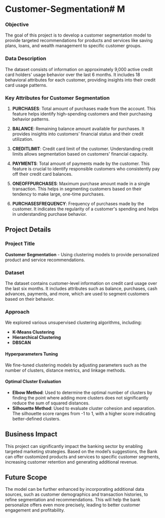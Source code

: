 # Customer-Segmentation# M
### Objective
The goal of this project is to develop a customer segmentation model to provide targeted recommendations for products and services like saving plans, loans, and wealth management to specific customer groups.

### Data Description
The dataset consists of information on approximately 9,000 active credit card holders' usage behavior over the last 6 months. It includes 18 behavioral attributes for each customer, providing insights into their credit card usage patterns.

### Key Attributes for Customer Segmentation

1. **PURCHASES**: Total amount of purchases made from the account. This feature helps identify high-spending customers and their purchasing behavior patterns.

2. **BALANCE**: Remaining balance amount available for purchases. It provides insights into customers’ financial status and their credit utilization.

3. **CREDITLIMIT**: Credit card limit of the customer. Understanding credit limits allows segmentation based on customers' financial capacity.

4. **PAYMENTS**: Total amount of payments made by the customer. This feature is crucial to identify responsible customers who consistently pay off their credit card balances.

5. **ONEOFFPURCHASES**: Maximum purchase amount made in a single transaction. This helps in segmenting customers based on their tendency to make large, one-time purchases.

6. **PURCHASESFREQUENCY**: Frequency of purchases made by the customer. It indicates the regularity of a customer's spending and helps in understanding purchase behavior.

## Project Details
### Project Title
**Customer Segmentation** - Using clustering models to provide personalized product and service recommendations.

### Dataset
The dataset contains customer-level information on credit card usage over the last six months. It includes attributes such as balance, purchases, cash advances, payments, and more, which are used to segment customers based on their behavior.

### Approach
We explored various unsupervised clustering algorithms, including:

- **K-Means Clustering**
- **Hierarchical Clustering**
- **DBSCAN**

#### Hyperparameters Tuning
We fine-tuned clustering models by adjusting parameters such as the number of clusters, distance metrics, and linkage methods.

#### Optimal Cluster Evaluation
- **Elbow Method**: Used to determine the optimal number of clusters by finding the point where adding more clusters does not significantly reduce the sum of squared distances.
- **Silhouette Method**: Used to evaluate cluster cohesion and separation. The silhouette score ranges from -1 to 1, with a higher score indicating better-defined clusters.

## Business Impact
This project can significantly impact the banking sector by enabling targeted marketing strategies. Based on the model’s suggestions, the Bank can offer customized products and services to specific customer segments, increasing customer retention and generating additional revenue.

## Future Scope
The model can be further enhanced by incorporating additional data sources, such as customer demographics and transaction histories, to refine segmentation and recommendations. This will help the bank personalize offers even more precisely, leading to better customer engagement and profitability.
